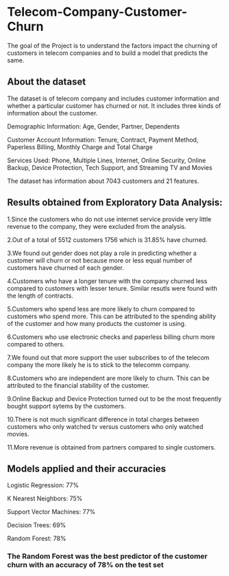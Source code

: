 # Telecom-Company-Customer-Churn
The goal of the Project is to understand the factors impact the churning of customers in telecom companies and to build a model that predicts the same.

## About the dataset

The dataset is of telecom company and includes customer information and whether a particular customer has churned or not. It includes three kinds of information about the customer.

Demographic Information: Age, Gender, Partner, Dependents

Customer Account Information: Tenure, Contract, Payment Method, Paperless Billing, Monthly Charge and Total Charge

Services Used: Phone, Multiple Lines, Internet, Online Security, Online Backup, Device Protection, Tech Support, and Streaming TV and Movies

The dataset has information about 7043 customers and 21 features.

## Results obtained from Exploratory Data Analysis:

1.Since the customers who do not use internet service provide very little revenue to the company, they were excluded from the analysis.

2.Out of a total of 5512 customers 1756 which is 31.85% have churned.

3.We found out gender does not play a role in predicting whether a customer will churn or not because more or less equal number of customers have churned of each gender.

4.Customers who have a longer tenure with the company churned less compared to customers with lesser tenure. Similar resutls were found with the length of contracts.

5.Customers who spend less are more likely to churn compared to customers who spend more. This can be attributed to the spending ability of the customer and how many products     the customer is using.

6.Customers who use electronic checks and paperless billing churn more compared to others.

7.We found out that more support the user subscribes to of the telecom company the more likely he is to stick to the telecomm company.

8.Customers who are independent are more likely to churn. This can be attributed to the financial stability of the customer.

9.Online Backup and Device Protection turned out to be the most frequently bought support sytems by the customers.

10.There is not much significant difference in total charges between customers who only watched tv versus customers who only watched movies.

11.More revenue is obtained from partners compared to single customers.

## Models applied and their accuracies

Logistic Regression: 77%

K Nearest Neighbors: 75%

Support Vector Machines: 77%

Decision Trees: 69%

Random Forest: 78%

### The Random Forest was the best predictor of the customer churn with an accuracy of 78% on the test set
